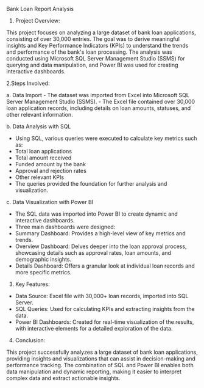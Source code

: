 Bank Loan Report Analysis

1. Project Overview:

This project focuses on analyzing a large dataset of bank loan applications, consisting of over 30,000 entries. The goal was to derive meaningful insights and Key Performance Indicators (KPIs) to understand the trends and performance of the bank's loan processing. The analysis was conducted using Microsoft SQL Server Management Studio (SSMS) for querying and data manipulation, and Power BI was used for creating interactive dashboards.

2.Steps Involved:

  a. Data Import
    - The dataset was imported from Excel into Microsoft SQL Server Management Studio (SSMS).
    - The Excel file contained over 30,000 loan application records, including details on loan amounts, statuses, and other relevant information.

 b. Data Analysis with SQL
   - Using SQL, various queries were executed to calculate key metrics such as:
   - Total loan applications
   - Total amount received
   - Funded amount by the bank
   - Approval and rejection rates
   - Other relevant KPIs
   - The queries provided the foundation for further analysis and visualization.

 c. Data Visualization with Power BI
   - The SQL data was imported into Power BI to create dynamic and interactive dashboards.
   - Three main dashboards were designed:
   - Summary Dashboard: Provides a high-level view of key metrics and trends.
   - Overview Dashboard: Delves deeper into the loan approval process, showcasing details such as approval rates, loan amounts, and demographic insights.
   - Details Dashboard: Offers a granular look at individual loan records and more specific metrics.

3. Key Features:

- Data Source: Excel file with 30,000+ loan records, imported into SQL Server.
- SQL Queries: Used for calculating KPIs and extracting insights from the data.
- Power BI Dashboards: Created for real-time visualization of the results, with interactive elements for a detailed exploration of the data.

4. Conclusion:

This project successfully analyzes a large dataset of bank loan applications, providing insights and visualizations that can assist in decision-making and performance tracking. The combination of SQL and Power BI enables both data manipulation and dynamic reporting, making it easier to interpret complex data and extract actionable insights.

